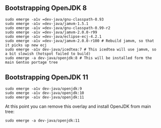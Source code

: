 ## Bootstrapping OpenJDK 8

```
sudo emerge -a1v =dev-java/gnu-classpath-0.93
sudo emerge -a1v =dev-java/jamvm-1.5.1
sudo emerge -a1v =dev-java/gnu-classpath-0.99-r2
sudo emerge -a1v =dev-java/jamvm-2.0.0-r99
sudo emerge -a1v =dev-java/eclipse-ecj-4.2.1
sudo emerge -a1v =dev-java/jamvm-2.0.0-r100 # Rebuild jamvm, so that it picks up new ecj
sudo emerge -a1v dev-java/icedtea:7 # This icedtea will use jamvm, so a bit slowish (hotspot failed to build)
sudo emerge -a dev-java/openjdk:8 # This will be installed form the main Gentoo portage tree
```

## Bootstrapping OpenJDK 11
```
sudo emerge -a1v dev-java/openjdk:9
sudo emerge -a1v dev-java/openjdk:10
sudo emerge -a1v dev-java/openjdk:11
```
At this point you can remove this overlay and install OpenJDK from main tree:
```
sudo emerge -a dev-java/openjdk:11
```
